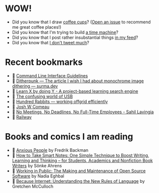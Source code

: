 # WOW!

- Did you know that I draw [coffee cups](https://papercups.mamuso.net/)? ([Open an issue](https://github.com/mamuso/papercups/issues) to recommend me great coffee places!)
- Did you know that I'm trying to build [a time machine](https://github.com/mamuso/fluxcapacitor)?
- Did you know that I post rather insubstantial things [in my feed](https://feed.mamuso.net/)?
- Did you know that [I don't tweet much](https://twitter.com/mamuso)?

# Recent bookmarks

- 👀 [Command Line Interface Guidelines](https://clig.dev/)
- 👀 [Ditherpunk — The article I wish I had about monochrome image dithering — surma.dev](https://surma.dev/things/ditherpunk/)
- 👀 [Learn X by doing Y - A project-based learning search engine](https://aquadzn.github.io/learn-x-by-doing-y/)
- 👀 [The confusing world of USB](https://fabiensanglard.net/nousb/index.html)
- 👀 [Hundred Rabbits — working offgrid efficiently](https://100r.co/site/working_offgrid_efficiently.html)
- 👀 [Josh W Comeau](https://www.joshwcomeau.com/)
- 👀 [No Meetings, No Deadlines, No Full-Time Employees - Sahil Lavingia](https://sahillavingia.com/work)
- 👀 [Railway](https://railway.app/)


# Books and comics I am reading

- 📘 [Anxious People](https://www.goodreads.com/book/show/49534036) by Fredrik Backman
- 📘 [How to Take Smart Notes: One Simple Technique to Boost Writing, Learning and Thinking – for Students, Academics and Nonfiction Book Writers](https://www.goodreads.com/book/show/34507927) by Sönke Ahrens
- 📘 [Working in Public: The Making and Maintenance of Open Source Software](https://www.goodreads.com/book/show/54140556) by Nadia Eghbal
- 📘 [Because Internet: Understanding the New Rules of Language](https://www.goodreads.com/book/show/37834053) by Gretchen McCulloch

